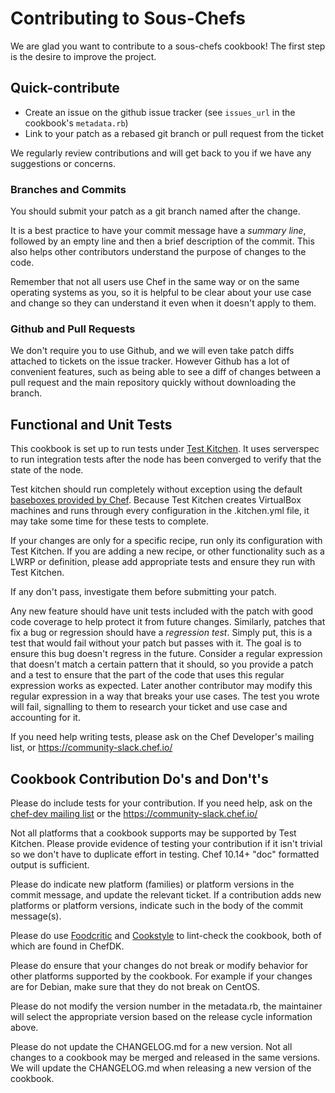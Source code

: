 # Contributing to Sous-Chefs

We are glad you want to contribute to a sous-chefs cookbook! The first step is the desire to improve the project.

## Quick-contribute

- Create an issue on the github issue tracker (see `issues_url` in the cookbook's `metadata.rb`)
- Link to your patch as a rebased git branch or pull request from the ticket

We regularly review contributions and will get back to you if we have any suggestions or concerns.

### Branches and Commits

You should submit your patch as a git branch named after the change.

It is a best practice to have your commit message have a _summary line_, followed by an empty line and then a brief description of the commit. This also helps other contributors understand the purpose of changes to the code.

Remember that not all users use Chef in the same way or on the same operating systems as you, so it is helpful to be clear about your use case and change so they can understand it even when it doesn't apply to them.

### Github and Pull Requests

We don't require you to use Github, and we will even take patch diffs attached to tickets on the issue tracker. However Github has a lot of convenient features, such as being able to see a diff of changes between a pull request and the main repository quickly without downloading the branch.

## Functional and Unit Tests

This cookbook is set up to run tests under [Test Kitchen](http://kitchen.ci/). It uses serverspec to run integration tests after the node has been converged to verify that the state of the node.

Test kitchen should run completely without exception using the default [baseboxes provided by Chef](http://chef.github.io/bento/). Because Test Kitchen creates VirtualBox machines and runs through every configuration in the .kitchen.yml file, it may take some time for these tests to complete.

If your changes are only for a specific recipe, run only its configuration with Test Kitchen. If you are adding a new recipe, or other functionality such as a LWRP or definition, please add appropriate tests and ensure they run with Test Kitchen.

If any don't pass, investigate them before submitting your patch.

Any new feature should have unit tests included with the patch with good code coverage to help protect it from future changes. Similarly, patches that fix a bug or regression should have a _regression test_. Simply put, this is a test that would fail without your patch but passes with it. The goal is to ensure this bug doesn't regress in the future. Consider a regular expression that doesn't match a certain pattern that it should, so you provide a patch and a test to ensure that the part of the code that uses this regular expression works as expected. Later another contributor may modify this regular expression in a way that breaks your use cases. The test you wrote will fail, signalling to them to research your ticket and use case and accounting for it.

If you need help writing tests, please ask on the Chef Developer's mailing list, or <https://community-slack.chef.io/>

## Cookbook Contribution Do's and Don't's

Please do include tests for your contribution. If you need help, ask on the [chef-dev mailing list](http://lists.chef.io/sympa/info/chef-dev) or the <https://community-slack.chef.io/>

Not all platforms that a cookbook supports may be supported by Test Kitchen. Please provide evidence of testing your contribution if it isn't trivial so we don't have to duplicate effort in testing. Chef 10.14+ "doc" formatted output is sufficient.

Please do indicate new platform (families) or platform versions in the commit message, and update the relevant ticket. If a contribution adds new platforms or platform versions, indicate such in the body of the commit message(s).

Please do use [Foodcritic](http://www.foodcritic.io/) and [Cookstyle](https://github.com/chef/cookstyle) to lint-check the cookbook, both of which are found in ChefDK.

Please do ensure that your changes do not break or modify behavior for other platforms supported by the cookbook. For example if your changes are for Debian, make sure that they do not break on CentOS.

Please do not modify the version number in the metadata.rb, the maintainer will select the appropriate version based on the release cycle information above.

Please do not update the CHANGELOG.md for a new version. Not all changes to a cookbook may be merged and released in the same versions. We will update the CHANGELOG.md when releasing a new version of the cookbook.
